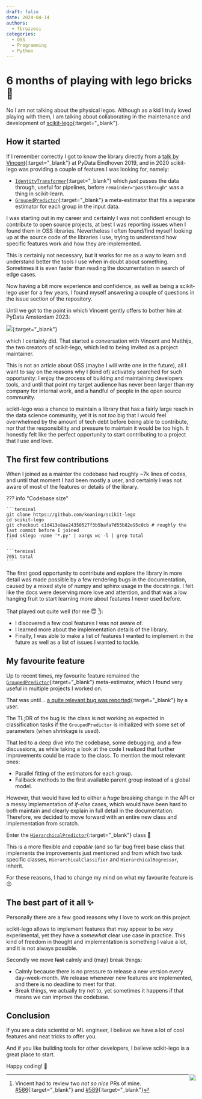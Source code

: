 ```yaml
---
draft: false
date: 2024-04-14
authors:
  - fbruzzesi
categories:
  - OSS
  - Programming
  - Python
---
```


# 6 months of playing with lego bricks 🧱

No I am not talking about the physical legos. Although as a kid I truly loved playing with them, I am talking about collaborating in the maintenance and development of [scikit-lego][scikit-lego]{:target="_blank"}.

<!-- more -->

## How it started

If I remember correctly I got to know the library directly from a [talk by Vincent][untitled12-talk]{:target="_blank"} at PyData Eindhoven 2019, and in 2020 scikit-lego was providing a couple of features I was looking for, namely:

- [`IdentityTransformer`][identity-transformer]{:target="_blank"} which *just* passes the data through, useful for pipelines, before `remainder="passthrough"` was a thing in scikit-learn.
- [`GroupedPredictor`][grouped-predictor]{:target="_blank"} a meta-estimator that fits a separate estimator for each group in the input data.

I was starting out in my career and certainly I was not confident enough to contribute to open source projects, at best I was reporting issues when I found them in OSS libraries. Nevertheless I often found/find myself looking up at the source code of the libraries I use, trying to understand how specific features work and how they are implemented.

This is certainly not necessary, but it works for me as a way to learn and understand better the tools I use when in doubt about something. Sometimes it is even faster than reading the documentation in search of edge cases.

Now having a bit more experience and confidence, as well as being a scikit-lego user for a few years, I found myself answering a couple of questions in the issue section of the repository.

Until we got to the point in which Vincent gently offers to bother him at PyData Amsterdam 2023:

[<img src="../../../../../images/2024-04-01-6-months-of-playing-with-lego-bricks/vincent-offer.png">][thread]{:target="_blank"}

which I certainly did. That started a conversation with Vincent and Matthijs, the two creators of scikit-lego, which led to being invited as a project maintainer.

This is not an article about OSS (maybe I will write one in the future), all I want to say on the reasons why I (kind of) activately searched for such opportunity: I enjoy the process of building and maintaining developers tools, and until that point my target audience has never been larger than my company for internal work, and a handful of people in the open source community.

scikit-lego was a chance to maintain a library that has a fairly large reach in the data science community, yet it is not *too* big that I would feel overwhelmed by the amount of tech debt before being able to contribute, nor that the responsibility and pressure to maintain it would be too high. It honestly felt like the perfect opportunity to start contributing to a project that I use and love.

## The first few contributions

When I joined as a mainter the codebase had roughly ~7k lines of codes, and until that moment I had been mostly a user, and certainly I was not aware of most of the features or details of the library.

??? info "Codebase size"

    ```terminal
    git clone https://github.com/koaning/scikit-lego
    cd scikit-lego
    git checkout c1d413e8ae24350527f3b5bafa7d55b82e95c0cb # roughly the last commit before I joined
    find sklego -name '*.py' | xargs wc -l | grep total
    ```

    ```terminal
    7051 total
    ```

The first good opportunity to contribute and explore the library in more detail was made possible by a few rendering bugs in the documentation, caused by a mixed style of numpy and sphinx usage in the docstrings. I felt like the docs were deserving more love and attention, and that was a low hanging fruit to start learning more about features I never used before.

That played out quite well (for me 😇 [^1]):

- I discovered a few cool features I was not aware of.
- I learned more about the implementation details of the library.
- Finally, I was able to make a list of features I wanted to implement in the future as well as a list of issues I wanted to tackle.

## My favourite feature

Up to recent times, my favourite feature remained the [`GroupedPredictor`][grouped-predictor]{:target="_blank"} meta-estimator, which I found very useful in multiple projects I worked on.

That was until... [a quite relevant bug was reported][grouped-bug]{:target="_blank"} by a user.

The TL;DR of the bug is: the class is not working as expected in classification tasks if the `GroupedPredictor` is initialized with some set of parameters (when shrinkage is used).

That led to a deep dive into the codebase, some debugging, and a few discussions, as while taking a look at the code I realized that further improvements could be made to the class. To mention the most relevant ones:

- Parallel fitting of the estimators for each group.
- Fallback methods to the first available parent group instead of a global model.

However, that would have led to either a *huge* breaking change in the API or a messy implementation of *if-else* cases, which would have been hard to both maintain and clearly explain in full detail in the documentation. Therefore, we decided to move forward with an entire new class and implementation from scratch.

Enter the [`HierarchicalPredictor`][hierarchical-predictor]{:target="_blank"} class 🎉

This is a more flexible and *capable* (and so far bug free) base class that implements the improvements just mentioned and from which two task specific classes, `HierarchicalClassifier` and `HierarchicalRegressor`, inherit.

For these reasons, I had to change my mind on what my favourite feature is 😉

## The best part of it all ✨

Personally there are a few good reasons why I love to work on this project.

scikit-lego allows to implement features that may appear to be *very* experimental, yet they have a *somewhat* clear use case in practice. This kind of freedom in thought and implementation is something I value a lot, and it is not always possible.

Secondly we move <s>fast</s> calmly and (may) break things:

- Calmly because there is no pressure to release a new version every day-week-month. We release whenever new features are implemented, and there is no deadline to meet for that.
- Break things, we actually try not to, yet sometimes it happens if that means we can improve the codebase.

## Conclusion

If you are a data scientist or ML engineer, I believe we have a lot of cool features and neat tricks to offer you.

And if you like building tools for other developers, I believe scikit-lego is a great place to start.

Happy coding! 🚀

<img src="../../../../../images/written-by-human.svg" align="right">

[^1]: Vincent had to review two *not so nice* PRs of mine. [#586](https://github.com/koaning/scikit-lego/pull/586){:target="_blank"} and [#589](https://github.com/koaning/scikit-lego/pull/589){:target="_blank"}

[scikit-lego]: https://koaning.github.io/scikit-lego/
[untitled12-talk]: https://youtu.be/yXGCKqo5cEY?si=rUbBpniqAvu68PHi&t=1592
[identity-transformer]: https://koaning.github.io/scikit-lego/api/preprocessing/#sklego.preprocessing.identitytransformer.IdentityTransformer
[grouped-predictor]: https://koaning.github.io/scikit-lego/api/meta/#sklego.meta.grouped_predictor.GroupedPredictor
[thread]: https://github.com/koaning/scikit-lego/issues/575#issuecomment-1666572035
[grouped-bug]: https://github.com/koaning/scikit-lego/issues/616
[hierarchical-predictor]: https://koaning.github.io/scikit-lego/api/meta/#sklego.meta.hierarchical_predictor.HierarchicalPredictor

